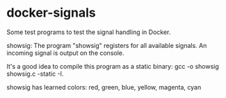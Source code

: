 # docker-signals

Some test programs to test the signal handling in Docker.

showsig:
The program "showsig" registers for all available signals. An incoming signal is output on the console.

It's a good idea to compile this program as a static binary:
gcc -o showsig showsig.c -static -I.

showsig has learned colors: red, green, blue, yellow, magenta, cyan
